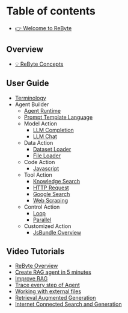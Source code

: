 # Table of contents

* [👉 Welcome to ReByte](README.md)

## Overview

* [💡 ReByte Concepts](overview/understanding-rebyte-architecture.md)

## User Guide
* [Terminology](overview/terminology.md)
* Agent Builder
  * [Agent Runtime](callable/runtime.md)
  * [Prompt Template Language](callable/prompt-template-language.md)
  * Model Action
    * [LLM Completion](callable/actions/models/language-model.md)
    * [LLM Chat](callable/actions/models/language-model-chat.md)
  * Data Action
    * [Dataset Loader](callable/actions/data/dataset-loader.md)
    * [File Loader](callable/actions/data/file-loader.md)
  * Code Action
    * [Javascript](callable/actions/tools/jscode.md)
  * Tool Action
    * [Knowledge Search](callable/actions/tools/knowledge-search.md)
    * [HTTP Request](callable/actions/tools/curl-request.md)
    * [Google Search](callable/actions/tools/google-search.md)
    * [Web Scraping](callable/actions/tools/web-page-crawler.md)
  * Control Action
    * [Loop](callable/actions/control/loop-until.md)
    * [Parallel](callable/actions/control/map-reduce.md)
  * Customized Action
    * [JsBundle Overview](extensions/jsbundle-overview.md)

[//]: # (* Knowledge Pipeline)
[//]: # (  * Local Files)

## Video Tutorials

* [ReByte Overview](https://www.youtube.com/watch?v=I5BMV52Am1U)
* [Create RAG agent in 5 minutes](https://www.youtube.com/watch?v=I5BMV52Am1U)
* [Improve RAG](https://www.youtube.com/watch?v=CNu8ya-Raw8)
* [Trace every step of Agent](https://www.youtube.com/watch?v=eyUt6O6u4wE)
* [Working with external files](https://www.youtube.com/watch?v=8wQMToGqF8g)
* [Retrieval Augmented Generation](examples/rag.md)
* [Internet Connected Search and Generation](examples/icsg.md)
